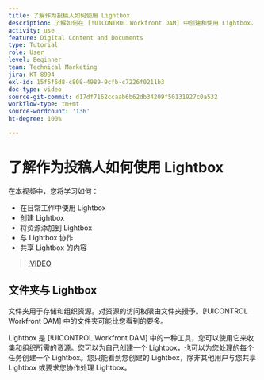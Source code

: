 ```yaml
---
title: 了解作为投稿人如何使用 Lightbox
description: 了解如何在 [!UICONTROL Workfront DAM] 中创建和使用 Lightbox。
activity: use
feature: Digital Content and Documents
type: Tutorial
role: User
level: Beginner
team: Technical Marketing
jira: KT-8994
exl-id: 15f5f6d8-c808-4989-9cfb-c7226f0211b3
doc-type: video
source-git-commit: d17df7162ccaab6b62db34209f50131927c0a532
workflow-type: tm+mt
source-wordcount: '136'
ht-degree: 100%

---
```


# 了解作为投稿人如何使用 Lightbox

在本视频中，您将学习如何：

* 在日常工作中使用 Lightbox
* 创建 Lightbox
* 将资源添加到 Lightbox
* 与 Lightbox 协作
* 共享 Lightbox 的内容

>[!VIDEO](https://video.tv.adobe.com/v/335254/?quality=12&learn=on&enablevpops)

## 文件夹与 Lightbox

文件夹用于存储和组织资源。对资源的访问权限由文件夹授予。[!UICONTROL Workfront DAM] 中的文件夹可能比您看到的要多。

Lightbox 是 [!UICONTROL Workfront DAM] 中的一种工具，您可以使用它来收集和组织所需的资源。您可以为自己创建一个 Lightbox，也可以为您处理的每个任务创建一个 Lightbox。您只能看到您创建的 Lightbox，除非其他用户与您共享 Lightbox 或要求您协作处理 Lightbox。
